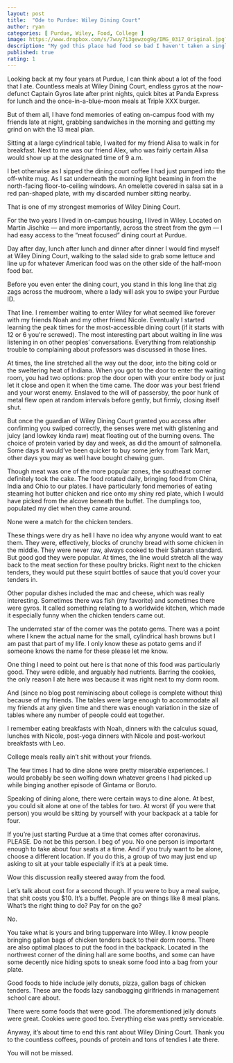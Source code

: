 ```yaml
---
layout: post
title:  "Ode to Purdue: Wiley Dining Court"
author: ryan
categories: [ Purdue, Wiley, Food, College ]
image: https://www.dropbox.com/s/7wuy7i3gewzog9g/IMG_0317_Original.jpg?raw=1
description: "My god this place had food so bad I haven't taken a single pic of it."
published: true
rating: 1
---
```


Looking back at my four years at Purdue, I can think about a lot of the food that I ate. Countless meals at Wiley Dining Court, endless gyros at the now-defunct Captain Gyros late after print nights, quick bites at Panda Express for lunch and the once-in-a-blue-moon meals at Triple XXX burger.

But of them all, I have fond memories of eating on-campus food with my friends late at night, grabbing sandwiches in the morning and getting my grind on with the 13 meal plan.

Sitting at a large cylindrical table, I waited for my friend Alisa to walk in for breakfast. Next to me was our friend Alex, who was fairly certain Alisa would show up at the designated time of 9 a.m.

I bet otherwise as I sipped the dining court coffee I had just pumped into the off-white mug. As I sat underneath the morning light beaming in from the north-facing floor-to-ceiling windows. An omelette covered in salsa sat in a red pan-shaped plate, with my discarded number sitting nearby.

That is one of my strongest memories of Wiley Dining Court.

For the two years I lived in on-campus housing, I lived in Wiley. Located on Martin Jischke — and more importantly, across the street from the gym — I had easy access to the “meat focused” dining court at Purdue.

Day after day, lunch after lunch and dinner after dinner I would find myself at Wiley Dining Court, walking to the salad side to grab some lettuce and line up for whatever American food was on the other side of the half-moon food bar.

Before you even enter the dining court, you stand in this long line that zig zags across the mudroom, where a lady will ask you to swipe your Purdue ID.

That line. I remember waiting to enter Wiley for what seemed like forever with my friends Noah and my other friend Nicole. Eventually I started learning the peak times for the most-accessible dining court (if it starts with 12 or 6 you're screwed). The most interesting part about waiting in line was listening in on other peoples’ conversations. Everything from relationship trouble to complaining about professors was discussed in those lines.

At times, the line stretched all the way out the door, into the biting cold or the sweltering heat of Indiana. When you got to the door to enter the waiting room, you had two options: prop the door open with your entire body or just let it close and open it when the time came. The door was your best friend and your worst enemy. Enslaved to the will of passersby, the poor hunk of metal flew open at random intervals before gently, but firmly, closing itself shut.

But once the guardian of Wiley Dining Court granted you access after confirming you swiped correctly, the senses were met with glistening and juicy (and lowkey kinda raw) meat floating out of the burning ovens. The choice of protein varied by day and week, as did the amount of salmonella. Some days it would’ve been quicker to buy some jerky from Tark Mart, other days you may as well have bought chewing gum.

Though meat was one of the more popular zones, the southeast corner definitely took the cake. The food rotated daily, bringing food from China, India and Ohio to our plates. I have particularly fond memories of eating steaming hot butter chicken and rice onto my shiny red plate, which I would have picked from the alcove beneath the buffet. The dumplings too, populated my diet when they came around.

None were a match for the chicken tenders.

These things were dry as hell I have no idea why anyone would want to eat them. They were, effectively, blocks of crunchy bread with some chicken in the middle. They were never raw, always cooked to their Saharan standard. But good god they were popular. At times, the line would stretch all the way back to the meat section for these poultry bricks. Right next to the chicken tenders, they would put these squirt bottles of sauce that you’d cover your tenders in.

Other popular dishes included the mac and cheese, which was really interesting. Sometimes there was fish (my favorite) and sometimes there were gyros. It called something relating to a worldwide kitchen, which made it especially funny when the chicken tenders came out.

The underrated star of the corner was the potato gems. There was a point where I knew the actual name for the small, cylindrical hash browns but I am past that part of my life. I only know these as potato gems and if someone knows the name for these please let me know.

One thing I need to point out here is that none of this food was particularly good. They were edible, and arguably had nutrients. Barring the cookies, the only reason I ate here was because it was right next to my dorm room.

And (since no blog post reminiscing about college is complete without this) because of my friends. The tables were large enough to accommodate all my friends at any given time and there was enough variation in the size of tables where any number of people could eat together.

I remember eating breakfasts with Noah, dinners with the calculus squad, lunches with Nicole, post-yoga dinners with Nicole and post-workout breakfasts with Leo.

College meals really ain’t shit without your friends.

The few times I had to dine alone were pretty miserable experiences. I would probably be seen wolfing down whatever greens I had picked up while binging another episode of Gintama or Boruto.

Speaking of dining alone, there were certain ways to dine alone. At best, you could sit alone at one of the tables for two. At worst (if you were that person) you would be sitting by yourself with your backpack at a table for four.

If you’re just starting Purdue at a time that comes after coronavirus. PLEASE. Do not be this person. I beg of you. No one person is important enough to take about four seats at a time. And if you truly want to be alone, choose a different location. If you do this, a group of two may just end up asking to sit at your table especially if it’s at a peak time.

Wow this discussion really steered away from the food.

Let’s talk about cost for a second though. If you were to buy a meal swipe, that shit costs you $10. It’s a buffet. People are on things like 8 meal plans. What’s the right thing to do? Pay for on the go?

No.

You take what is yours and bring tupperware into Wiley. I know people bringing gallon bags of chicken tenders back to their dorm rooms. There are also optimal places to put the food in the backpack. Located in the northwest corner of the dining hall are some booths, and some can have some decently nice hiding spots to sneak some food into a bag from your plate.

Good foods to hide include jelly donuts, pizza, gallon bags of chicken tenders. These are the foods lazy sandbagging girlfriends in management school care about.

There were some foods that were good. The aforementioned jelly donuts were great. Cookies were good too. Everything else was pretty serviceable.

Anyway, it’s about time to end this rant about Wiley Dining Court. Thank you to the countless coffees, pounds of protein and tons of tendies I ate there.

You will not be missed.
